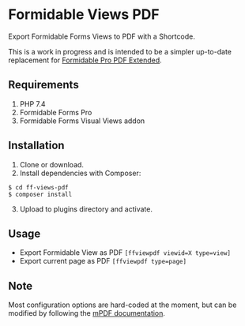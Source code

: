 # Formidable Views PDF 
Export Formidable Forms Views to PDF with a Shortcode.

This is a work in progress and is intended to be a simpler up-to-date replacement for [Formidable Pro PDF Extended](https://github.com/jvarn/formidable-pro-pdf-extended).

## Requirements
1. PHP 7.4
2. Formidable Forms Pro
3. Formidable Forms Visual Views addon

## Installation

1. Clone or download.
2. Install dependencies with Composer:
```
$ cd ff-views-pdf
$ composer install
```
3. Upload to plugins directory and activate.

## Usage

* Export Formidable View as PDF
`[ffviewpdf viewid=X type=view]`
* Export current page as PDF
`[ffviewpdf type=page]`

## Note

Most configuration options are hard-coded at the moment, but can be modified by following the [mPDF documentation](https://mpdf.github.io).

